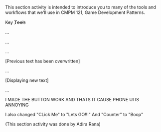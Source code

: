 This section activity is intended to introduce you to many of the tools and workflows that we'll use in CMPM 121, Game Development Patterns.

Key Ⱦꝋꝋłꞩ

...

...

...

[Previous text has been overwritten]

...

[Displaying new text]

...

I MADE THE BUTTON WORK AND THATS IT CAUSE PHONE UI IS ANNOYING

I also changed "CLick Me" to "Lets GO!!!" And "Counter" to "Boop"

(This section activity was done by Adira Rana)
